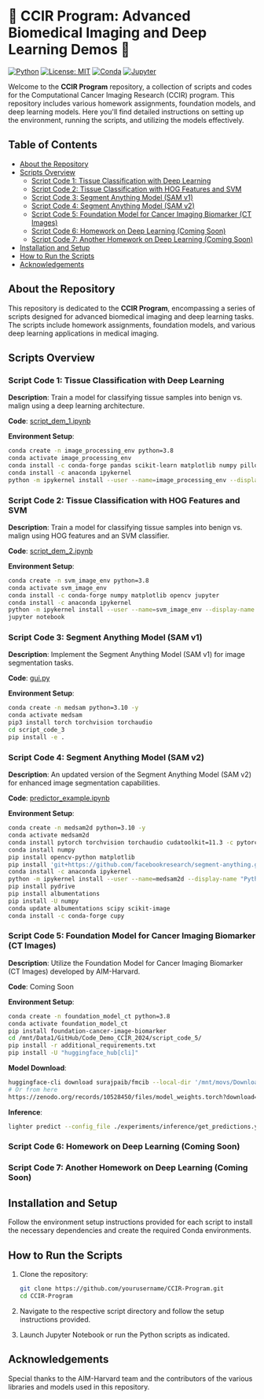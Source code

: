 
# 🧬 CCIR Program: Advanced Biomedical Imaging and Deep Learning Demos 🧬

[![Python](https://img.shields.io/badge/Python-3.8%2C%203.10-blue)](https://www.python.org/)
[![License: MIT](https://img.shields.io/badge/License-MIT-green.svg)](https://opensource.org/licenses/MIT)
[![Conda](https://img.shields.io/badge/Conda-environment-blue)](https://docs.conda.io/projects/conda/en/latest/user-guide/tasks/manage-environments.html)
[![Jupyter](https://img.shields.io/badge/Jupyter-Notebook-orange)](https://jupyter.org/)

Welcome to the **CCIR Program** repository, a collection of scripts and codes for the Computational Cancer Imaging Research (CCIR) program. This repository includes various homework assignments, foundation models, and deep learning models. Here you'll find detailed instructions on setting up the environment, running the scripts, and utilizing the models effectively.

## Table of Contents
- [About the Repository](#about-the-repository)
- [Scripts Overview](#scripts-overview)
  - [Script Code 1: Tissue Classification with Deep Learning](#script-code-1-tissue-classification-with-deep-learning)
  - [Script Code 2: Tissue Classification with HOG Features and SVM](#script-code-2-tissue-classification-with-hog-features-and-svm)
  - [Script Code 3: Segment Anything Model (SAM v1)](#script-code-3-segment-anything-model-sam-v1)
  - [Script Code 4: Segment Anything Model (SAM v2)](#script-code-4-segment-anything-model-sam-v2)
  - [Script Code 5: Foundation Model for Cancer Imaging Biomarker (CT Images)](#script-code-5-foundation-model-for-cancer-imaging-biomarker-ct-images)
  - [Script Code 6: Homework on Deep Learning (Coming Soon)](#script-code-6-homework-on-deep-learning-coming-soon)
  - [Script Code 7: Another Homework on Deep Learning (Coming Soon)](#script-code-7-another-homework-on-deep-learning-coming-soon)
- [Installation and Setup](#installation-and-setup)
- [How to Run the Scripts](#how-to-run-the-scripts)
- [Acknowledgements](#acknowledgements)

## About the Repository

This repository is dedicated to the **CCIR Program**, encompassing a series of scripts designed for advanced biomedical imaging and deep learning tasks. The scripts include homework assignments, foundation models, and various deep learning applications in medical imaging.

## Scripts Overview

### Script Code 1: Tissue Classification with Deep Learning

**Description**: Train a model for classifying tissue samples into benign vs. malign using a deep learning architecture.

**Code**: [script_dem_1.ipynb](script_code_1/script_dem_1.ipynb)

**Environment Setup**:
```bash
conda create -n image_processing_env python=3.8
conda activate image_processing_env
conda install -c conda-forge pandas scikit-learn matplotlib numpy pillow tensorflow
conda install -c anaconda ipykernel
python -m ipykernel install --user --name=image_processing_env --display-name "Python (image_processing_env)"
```

### Script Code 2: Tissue Classification with HOG Features and SVM

**Description**: Train a model for classifying tissue samples into benign vs. malign using HOG features and an SVM classifier.

**Code**: [script_dem_2.ipynb](script_code_2/script_dem_2.ipynb)

**Environment Setup**:
```bash
conda create -n svm_image_env python=3.8
conda activate svm_image_env
conda install -c conda-forge numpy matplotlib opencv jupyter
conda install -c anaconda ipykernel
python -m ipykernel install --user --name=svm_image_env --display-name "Python (svm_image_env)"
jupyter notebook
```

### Script Code 3: Segment Anything Model (SAM v1)

**Description**: Implement the Segment Anything Model (SAM v1) for image segmentation tasks.

**Code**: [gui.py](script_code_3/gui.py)

**Environment Setup**:
```bash
conda create -n medsam python=3.10 -y
conda activate medsam
pip3 install torch torchvision torchaudio
cd script_code_3
pip install -e .
```

### Script Code 4: Segment Anything Model (SAM v2)

**Description**: An updated version of the Segment Anything Model (SAM v2) for enhanced image segmentation capabilities.

**Code**: [predictor_example.ipynb](script_code_4/predictor_example.ipynb)

**Environment Setup**:
```bash
conda create -n medsam2d python=3.10 -y
conda activate medsam2d
conda install pytorch torchvision torchaudio cudatoolkit=11.3 -c pytorch
conda install numpy
pip install opencv-python matplotlib
pip install 'git+https://github.com/facebookresearch/segment-anything.git'
conda install -c anaconda ipykernel
python -m ipykernel install --user --name=medsam2d --display-name "Python (medsam2d)"
pip install pydrive
pip install albumentations
pip install -U numpy
conda update albumentations scipy scikit-image
conda install -c conda-forge cupy
```

### Script Code 5: Foundation Model for Cancer Imaging Biomarker (CT Images)

**Description**: Utilize the Foundation Model for Cancer Imaging Biomarker (CT Images) developed by AIM-Harvard.

**Code**: Coming Soon

**Environment Setup**:
```bash
conda create -n foundation_model_ct python=3.8
conda activate foundation_model_ct
pip install foundation-cancer-image-biomarker
cd /mnt/Data1/GitHub/Code_Demo_CCIR_2024/script_code_5/
pip install -r additional_requirements.txt
pip install -U "huggingface_hub[cli]"
```

**Model Download**:
```bash
huggingface-cli download surajpaib/fmcib --local-dir '/mnt/movs/Downloads/pretrain_model/'
# Or from here
https://zenodo.org/records/10528450/files/model_weights.torch?download=1
```

**Inference**:
```bash
lighter predict --config_file ./experiments/inference/get_predictions.yaml
```

### Script Code 6: Homework on Deep Learning (Coming Soon)

### Script Code 7: Another Homework on Deep Learning (Coming Soon)

## Installation and Setup

Follow the environment setup instructions provided for each script to install the necessary dependencies and create the required Conda environments.

## How to Run the Scripts

1. Clone the repository:
   ```bash
   git clone https://github.com/yourusername/CCIR-Program.git
   cd CCIR-Program
   ```

2. Navigate to the respective script directory and follow the setup instructions provided.

3. Launch Jupyter Notebook or run the Python scripts as indicated.

## Acknowledgements

Special thanks to the AIM-Harvard team and the contributors of the various libraries and models used in this repository.
